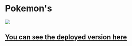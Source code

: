 # Pokemon's

![](https://media.giphy.com/media/10LKovKon8DENq/giphy.gif)

## [You can see the deployed version here](https://awesome-engelbart-ffe6d2.netlify.app/)
